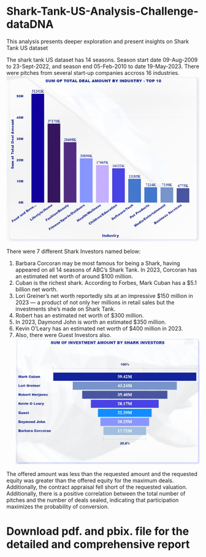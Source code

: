 # Shark-Tank-US-Analysis-Challenge-dataDNA
This analysis presents deeper exploration and present insights on Shark Tank US dataset

The shark tank US dataset has 14 seasons. Season start date 09-Aug-2009 to 23-Sept-2022, and season end 05-Feb-2010 to date 19-May-2023.
There were pitches from several start-up companies accross 16 industries.
![](./Top10_Investment_Industry.JPG)

There were 7 different Shark Investors named below: 
1. Barbara Corcoran may be most famous for being a Shark, having appeared on all 14 seasons of ABC’s Shark Tank. In 2023, Corcoran has an estimated net worth of around $100 million.
2. Cuban is the richest shark. According to Forbes, Mark Cuban has a $5.1 billion net worth.
3. Lori Greiner’s net worth reportedly sits at an impressive $150 million in 2023 — a product of not only her millions in retail sales but the investments she’s made on Shark Tank.
4. Robert has an estimated net worth of $300 million.
5. In 2023, Daymond John is worth an estimated $350 million.
6. Kevin O’Leary has an estimated net worth of $400 million in 2023.
7. Also, there were Guest Investors also.
![](./Investors_Share.JPG)

The offered amount was less than the requested amount and the requested equity was greater than the offered equity for the maximum deals. Additionally, the contract appraisal fell short of the requested valuation.
Additionally, there is a positive correlation between the total number of pitches and the number of deals sealed, indicating that participation maximizes the probability of conversion.

# Download pdf. and pbix. file for the detailed and comprehensive report

